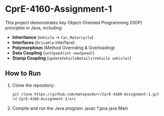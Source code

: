 # CprE-4160-Assignment-1

This project demonstrates key Object-Oriented Programming (OOP) principles in Java, including:

- **Inheritance** (`Vehicle` → `Car`, `Motorcycle`)
- **Interfaces** (`Drivable` interface)
- **Polymorphism** (Method Overriding & Overloading)
- **Data Coupling** (`setSpeed(int newSpeed)`)
- **Stamp Coupling** (`updateVehicleDetails(Vehicle vehicle)`)

## How to Run

1. Clone the repository:
   ```bash
   git clone https://github.com/matayasdurr/CprE-4160-Assignment-1.git
   cd CprE-4160-Assignment-1/src

2. Compile and run the Java program:
javac *.java
java Main

